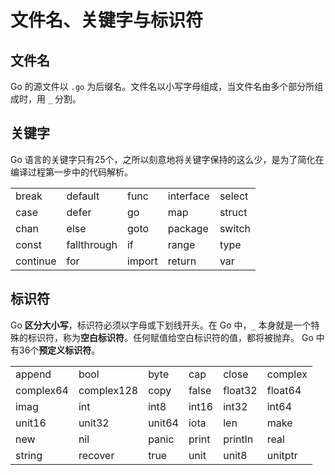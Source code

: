 # 文件名、关键字与标识符
## 文件名
Go 的源文件以 `.go` 为后缀名。文件名以小写字母组成，当文件名由多个部分所组成时，用 `_` 分割。

## 关键字
Go 语言的关键字只有25个，之所以刻意地将关键字保持的这么少，是为了简化在编译过程第一步中的代码解析。

|          |             |        |           |        |
| -------- | ----------- | ------ | --------- | ------ |
| break    | default     | func   | interface | select |
| case     | defer       | go     | map       | struct |
| chan     | else        | goto   | package   | switch |
| const    | fallthrough | if     | range     | type   |
| continue | for         | import | return    | var    |

## 标识符
Go **区分大小写**，标识符必须以字母或下划线开头。在 Go 中，`_` 本身就是一个特殊的标识符，称为**空白标识符**。任何赋值给空白标识符的值，都将被抛弃。
Go 中有36个**预定义标识符**。

|           |            |        |       |         |         |
| --------- | ---------- | ------ | ----- | ------- | ------- |
| append    | bool       | byte   | cap   | close   | complex |
| complex64 | complex128 | copy   | false | float32 | float64 |
| imag      | int        | int8   | int16 | int32   | int64   |
| unit16    | unit32     | unit64 | iota  | len     | make    |
| new       | nil        | panic  | print | println | real    |
| string    | recover    | true   | unit  | unit8   | unitptr |
